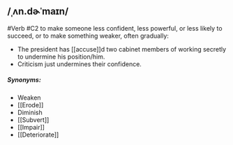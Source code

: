 ## /ˌʌn.dɚˈmaɪn/
#Verb
#C2
to make someone less confident, less powerful, or less likely to succeed, or to make something weaker, often gradually:

- The president has [[accuse]]d two cabinet members of working secretly to undermine his position/him. 
- Criticism just undermines their confidence.

##### Synonyms:
- Weaken
- [[Erode]]
- Diminish
- [[Subvert]]
- [[Impair]]
- [[Deteriorate]]